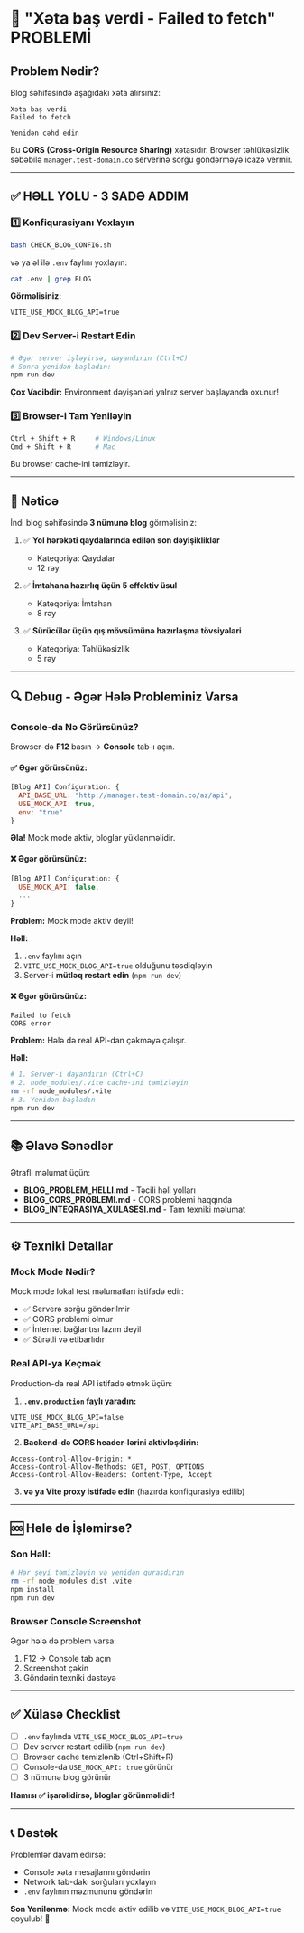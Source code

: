 # 🚨 "Xəta baş verdi - Failed to fetch" PROBLEMİ

## Problem Nədir?

Blog səhifəsində aşağıdakı xəta alırsınız:
```
Xəta baş verdi
Failed to fetch

Yenidən cəhd edin
```

Bu **CORS (Cross-Origin Resource Sharing)** xətasıdır. Browser təhlükəsizlik səbəbilə `manager.test-domain.co` serverinə sorğu göndərməyə icazə vermir.

---

## ✅ HƏLL YOLU - 3 SADƏ ADDIM

### 1️⃣ Konfiqurasiyanı Yoxlayın
```bash
bash CHECK_BLOG_CONFIG.sh
```

və ya əl ilə `.env` faylını yoxlayın:
```bash
cat .env | grep BLOG
```

**Görməlisiniz:**
```
VITE_USE_MOCK_BLOG_API=true
```

### 2️⃣ Dev Server-i Restart Edin
```bash
# Əgər server işləyirsə, dayandırın (Ctrl+C)
# Sonra yenidən başladın:
npm run dev
```

**Çox Vacibdir:** Environment dəyişənləri yalnız server başlayanda oxunur!

### 3️⃣ Browser-i Tam Yeniləyin
```bash
Ctrl + Shift + R     # Windows/Linux
Cmd + Shift + R      # Mac
```

Bu browser cache-ini təmizləyir.

---

## 🎯 Nəticə

İndi blog səhifəsində **3 nümunə blog** görməlisiniz:

1. ✅ **Yol hərəkəti qaydalarında edilən son dəyişikliklər**
   - Kateqoriya: Qaydalar
   - 12 rəy

2. ✅ **İmtahana hazırlıq üçün 5 effektiv üsul**
   - Kateqoriya: İmtahan
   - 8 rəy

3. ✅ **Sürücülər üçün qış mövsümünə hazırlaşma tövsiyələri**
   - Kateqoriya: Təhlükəsizlik
   - 5 rəy

---

## 🔍 Debug - Əgər Hələ Probleminiz Varsa

### Console-da Nə Görürsünüz?

Browser-də **F12** basın → **Console** tab-ı açın.

#### ✅ Əgər görürsünüz:
```javascript
[Blog API] Configuration: {
  API_BASE_URL: "http://manager.test-domain.co/az/api",
  USE_MOCK_API: true,
  env: "true"
}
```
**Əla!** Mock mode aktiv, bloglar yüklənməlidir.

#### ❌ Əgər görürsünüz:
```javascript
[Blog API] Configuration: {
  USE_MOCK_API: false,
  ...
}
```
**Problem:** Mock mode aktiv deyil!

**Həll:**
1. `.env` faylını açın
2. `VITE_USE_MOCK_BLOG_API=true` olduğunu təsdiqləyin
3. Server-i **mütləq restart edin** (`npm run dev`)

#### ❌ Əgər görürsünüz:
```
Failed to fetch
CORS error
```
**Problem:** Hələ də real API-dan çəkməyə çalışır.

**Həll:**
```bash
# 1. Server-i dayandırın (Ctrl+C)
# 2. node_modules/.vite cache-ini təmizləyin
rm -rf node_modules/.vite
# 3. Yenidən başladın
npm run dev
```

---

## 📚 Əlavə Sənədlər

Ətraflı məlumat üçün:
- **BLOG_PROBLEM_HELLI.md** - Təcili həll yolları
- **BLOG_CORS_PROBLEMI.md** - CORS problemi haqqında
- **BLOG_INTEQRASIYA_XULASESI.md** - Tam texniki məlumat

---

## ⚙️ Texniki Detallar

### Mock Mode Nədir?

Mock mode lokal test məlumatları istifadə edir:
- ✅ Serverə sorğu göndərilmir
- ✅ CORS problemi olmur
- ✅ İnternet bağlantısı lazım deyil
- ✅ Sürətli və etibarlıdır

### Real API-ya Keçmək

Production-da real API istifadə etmək üçün:

1. **`.env.production` faylı yaradın:**
```env
VITE_USE_MOCK_BLOG_API=false
VITE_API_BASE_URL=/api
```

2. **Backend-də CORS header-lərini aktivləşdirin:**
```
Access-Control-Allow-Origin: *
Access-Control-Allow-Methods: GET, POST, OPTIONS
Access-Control-Allow-Headers: Content-Type, Accept
```

3. **və ya Vite proxy istifadə edin** (hazırda konfiqurasiya edilib)

---

## 🆘 Hələ də İşləmirsə?

### Son Həll:

```bash
# Hər şeyi təmizləyin və yenidən quraşdırın
rm -rf node_modules dist .vite
npm install
npm run dev
```

### Browser Console Screenshot

Əgər hələ də problem varsa:
1. F12 → Console tab açın
2. Screenshot çəkin
3. Göndərin texniki dəstəyə

---

## ✅ Xülasə Checklist

- [ ] `.env` faylında `VITE_USE_MOCK_BLOG_API=true`
- [ ] Dev server restart edilib (`npm run dev`)
- [ ] Browser cache təmizlənib (Ctrl+Shift+R)
- [ ] Console-da `USE_MOCK_API: true` görünür
- [ ] 3 nümunə blog görünür

**Hamısı ✅ işarəlidirsə, bloglar görünməlidir!**

---

## 📞 Dəstək

Problemlər davam edirsə:
- Console xəta mesajlarını göndərin
- Network tab-dakı sorğuları yoxlayın
- `.env` faylının məzmununu göndərin

**Son Yenilənmə:** Mock mode aktiv edilib və `VITE_USE_MOCK_BLOG_API=true` qoyulub! 🎉
